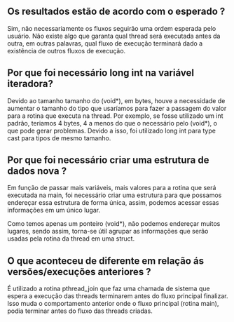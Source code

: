 ## Os resultados estão de acordo com o esperado ?

Sim, não necessariamente os fluxos seguirão uma ordem esperada pelo usuário.
Não existe algo que garanta qual thread será executada antes da outra, em outras palavras, qual fluxo de execução terminará dado a existência de outros fluxos de execução.


## Por que foi necessário long int na variável iteradora?

Devido ao tamanho tamanho do (void*), em bytes, houve a necessidade de aumentar o tamanho do tipo que usaríamos para fazer a passagem do valor para a rotina que executa na thread.
Por exemplo, se fosse utilizado um int padrão, teriamos 4 bytes, 4 a menos do que o necessário pelo (void*), o que pode gerar problemas. Devido a isso, foi utilizado long int para type cast para tipos de mesmo tamanho.

## Por que foi necessário criar uma estrutura de dados nova ?

Em função de passar mais variáveis, mais valores para a rotina que será executada na main,
foi necessário criar uma estrutura para que possamos endereçar essa estrutura de forma única, assim, podemos acessar essas informações em um único lugar. 

Como temos apenas um ponteiro (void*), não podemos endereçar muitos lugares, sendo assim, torna-se útil agrupar as informações que serão usadas pela rotina da thread em uma struct.

## O que aconteceu de diferente em relação ás versões/execuções anteriores ?

É utilizado a rotina pthread_join que faz uma chamada de sistema que espera a execução das threads terminarem antes do fluxo principal finalizar. 
Isso muda o comportamento anterior onde o fluxo principal (rotina main), podia terminar antes do fluxo das threads criadas.
